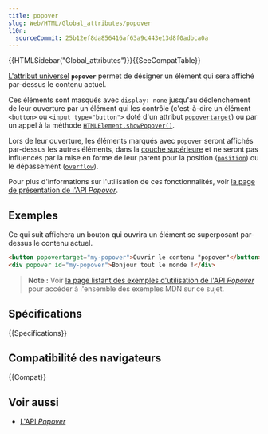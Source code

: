 ```yaml
---
title: popover
slug: Web/HTML/Global_attributes/popover
l10n:
  sourceCommit: 25b12ef8da856416af63a9c443e13d8f0adbca0a
---
```


{{HTMLSidebar("Global_attributes")}}{{SeeCompatTable}}

[L'attribut universel](/fr/docs/Web/HTML/Global_attributes) **`popover`** permet de désigner un élément qui sera affiché par-dessus le contenu actuel.

Ces éléments sont masqués avec `display: none` jusqu'au déclenchement de leur ouverture par un élément qui les contrôle (c'est-à-dire un élément `<button>` ou `<input type="button">` doté d'un attribut [`popovertarget`](/fr/docs/Web/HTML/Element/button#popovertarget)) ou par un appel à la méthode [`HTMLElement.showPopover()`](/fr/docs/Web/API/HTMLElement/showPopover).

Lors de leur ouverture, les éléments marqués avec `popover` seront affichés par-dessus les autres éléments, dans la [couche supérieure](/fr/docs/Glossary/Top_layer) et ne seront pas influencés par la mise en forme de leur parent pour la position ([`position`](/fr/docs/Web/CSS/position)) ou le dépassement ([`overflow`](/fr/docs/Web/CSS/overflow)).

Pour plus d'informations sur l'utilisation de ces fonctionnalités, voir [la page de présentation de l'API <i lang="en">Popover</i>](/fr/docs/Web/API/Popover_API).

## Exemples

Ce qui suit affichera un bouton qui ouvrira un élément se superposant par-dessus le contenu actuel.

```html
<button popovertarget="my-popover">Ouvrir le contenu "popover"</button>
<div popover id="my-popover">Bonjour tout le monde !</div>
```

> **Note :** Voir [la page listant des exemples d'utilisation de l'API <i lang="en">Popover</i>](https://mdn.github.io/dom-examples/popover-api/) pour accéder à l'ensemble des exemples MDN sur ce sujet.

## Spécifications

{{Specifications}}

## Compatibilité des navigateurs

{{Compat}}

## Voir aussi

- [L'API <i lang="en">Popover</i>](/fr/docs/Web/API/Popover_API)
